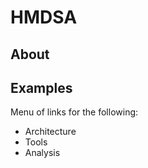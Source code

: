 HMDSA
=====

## About ##

## Examples ##

Menu of links for the following:
* Architecture
* Tools
* Analysis
